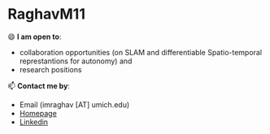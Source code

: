 # RaghavM11
😄 **I am open to**:

- collaboration opportunities (on SLAM and differentiable Spatio-temporal represtantions for autonomy) and 
- research positions

📫 **Contact me by**:
- Email (imraghav [AT] umich.edu)
- [Homepage](https://github.com/RaghavM11/RaghavM11)
- [Linkedin](https://www.linkedin.com/in/raghavmishra09/)
  


